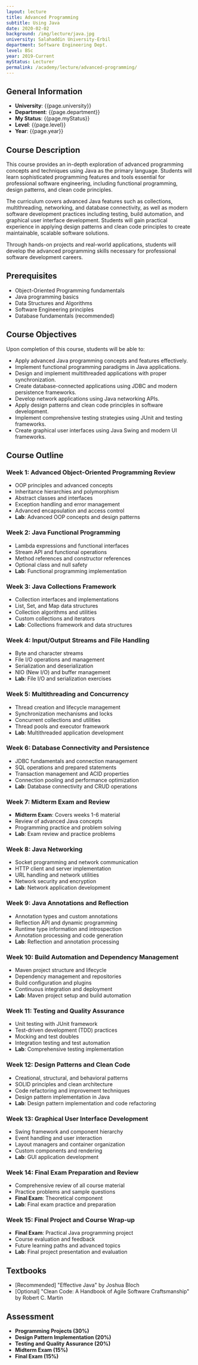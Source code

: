```yaml
---
layout: lecture
title: Advanced Programming
subtitle: Using Java
date: 2020-02-02
background: /img/lecture/java.jpg
university: Salahaddin University-Erbil
department: Software Engineering Dept.
level: BSc
year: 2019-Current
myStatus: Lecturer
permalink: /academy/lecture/advanced-programming/
---
```


## General Information

- **University**: {{page.university}}
- **Department**: {{page.department}}
- **My Status**: {{page.myStatus}}
- **Level**: {{page.level}}
- **Year**: {{page.year}}

## Course Description

This course provides an in-depth exploration of advanced programming concepts and techniques using Java as the primary language. Students will learn sophisticated programming features and tools essential for professional software engineering, including functional programming, design patterns, and clean code principles.

The curriculum covers advanced Java features such as collections, multithreading, networking, and database connectivity, as well as modern software development practices including testing, build automation, and graphical user interface development. Students will gain practical experience in applying design patterns and clean code principles to create maintainable, scalable software solutions.

Through hands-on projects and real-world applications, students will develop the advanced programming skills necessary for professional software development careers.

## Prerequisites

- Object-Oriented Programming fundamentals
- Java programming basics
- Data Structures and Algorithms
- Software Engineering principles
- Database fundamentals (recommended)

## Course Objectives

Upon completion of this course, students will be able to:

- Apply advanced Java programming concepts and features effectively.
- Implement functional programming paradigms in Java applications.
- Design and implement multithreaded applications with proper synchronization.
- Create database-connected applications using JDBC and modern persistence frameworks.
- Develop network applications using Java networking APIs.
- Apply design patterns and clean code principles in software development.
- Implement comprehensive testing strategies using JUnit and testing frameworks.
- Create graphical user interfaces using Java Swing and modern UI frameworks.

## Course Outline

### Week 1: Advanced Object-Oriented Programming Review
- OOP principles and advanced concepts
- Inheritance hierarchies and polymorphism
- Abstract classes and interfaces
- Exception handling and error management
- Advanced encapsulation and access control
- **Lab**: Advanced OOP concepts and design patterns

### Week 2: Java Functional Programming
- Lambda expressions and functional interfaces
- Stream API and functional operations
- Method references and constructor references
- Optional class and null safety
- **Lab**: Functional programming implementation

### Week 3: Java Collections Framework
- Collection interfaces and implementations
- List, Set, and Map data structures
- Collection algorithms and utilities
- Custom collections and iterators
- **Lab**: Collections framework and data structures

### Week 4: Input/Output Streams and File Handling
- Byte and character streams
- File I/O operations and management
- Serialization and deserialization
- NIO (New I/O) and buffer management
- **Lab**: File I/O and serialization exercises

### Week 5: Multithreading and Concurrency
- Thread creation and lifecycle management
- Synchronization mechanisms and locks
- Concurrent collections and utilities
- Thread pools and executor framework
- **Lab**: Multithreaded application development

### Week 6: Database Connectivity and Persistence
- JDBC fundamentals and connection management
- SQL operations and prepared statements
- Transaction management and ACID properties
- Connection pooling and performance optimization
- **Lab**: Database connectivity and CRUD operations

### Week 7: Midterm Exam and Review
- **Midterm Exam**: Covers weeks 1-6 material
- Review of advanced Java concepts
- Programming practice and problem solving
- **Lab**: Exam review and practice problems

### Week 8: Java Networking
- Socket programming and network communication
- HTTP client and server implementation
- URL handling and network utilities
- Network security and encryption
- **Lab**: Network application development

### Week 9: Java Annotations and Reflection
- Annotation types and custom annotations
- Reflection API and dynamic programming
- Runtime type information and introspection
- Annotation processing and code generation
- **Lab**: Reflection and annotation processing

### Week 10: Build Automation and Dependency Management
- Maven project structure and lifecycle
- Dependency management and repositories
- Build configuration and plugins
- Continuous integration and deployment
- **Lab**: Maven project setup and build automation

### Week 11: Testing and Quality Assurance
- Unit testing with JUnit framework
- Test-driven development (TDD) practices
- Mocking and test doubles
- Integration testing and test automation
- **Lab**: Comprehensive testing implementation

### Week 12: Design Patterns and Clean Code
- Creational, structural, and behavioral patterns
- SOLID principles and clean architecture
- Code refactoring and improvement techniques
- Design pattern implementation in Java
- **Lab**: Design pattern implementation and code refactoring

### Week 13: Graphical User Interface Development
- Swing framework and component hierarchy
- Event handling and user interaction
- Layout managers and container organization
- Custom components and rendering
- **Lab**: GUI application development

### Week 14: Final Exam Preparation and Review
- Comprehensive review of all course material
- Practice problems and sample questions
- **Final Exam**: Theoretical component
- **Lab**: Final exam practice and preparation

### Week 15: Final Project and Course Wrap-up
- **Final Exam**: Practical Java programming project
- Course evaluation and feedback
- Future learning paths and advanced topics
- **Lab**: Final project presentation and evaluation

## Textbooks

- [Recommended] "Effective Java" by Joshua Bloch
- [Optional] "Clean Code: A Handbook of Agile Software Craftsmanship" by Robert C. Martin

## Assessment

- **Programming Projects (30%)**
- **Design Pattern Implementation (20%)**
- **Testing and Quality Assurance (20%)**
- **Midterm Exam (15%)**
- **Final Exam (15%)**

